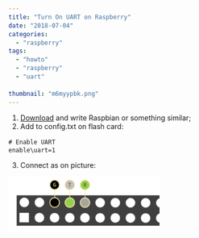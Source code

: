 ```yaml
---
title: "Turn On UART on Raspberry"
date: "2018-07-04"
categories:
  - "raspberry"
tags:
  - "howto"
  - "raspberry"
  - "uart"

thumbnail: "m6myypbk.png"
---
```


1. [Download](https://www.raspberrypi.org/downloads/raspbian/) and write Raspbian or something similar;
2. Add to config.txt on flash card:

```
# Enable UART
enable\uart=1
```
<!--more-->
3. Connect as on picture:

![](m6myypbk.png)

